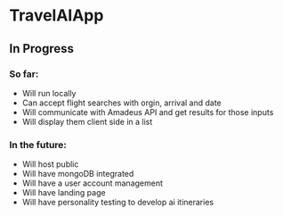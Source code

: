 # TravelAIApp
 
## In Progress

### So far:

- Will run locally
- Can accept flight searches with orgin, arrival and date
- Will communicate with Amadeus API and get results for those inputs
- Will display them client side in a list 

### In the future:

- Will host public
- Will have mongoDB integrated
- Will have a user account management
- Will have landing page
- Will have personality testing to develop ai itineraries 
